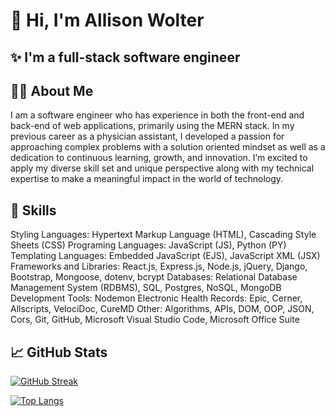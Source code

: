 # 👋 Hi, I'm Allison Wolter
## ✨  I'm a full-stack software engineer

## 👩🏻 About Me

I am a software engineer who has experience in both the front-end and back-end of web applications, primarily using the MERN stack. In my previous career as a physician assistant, I developed a passion for approaching complex problems with a solution oriented mindset as well as a dedication to continuous learning, growth, and innovation. I’m excited to apply my diverse skill set and unique perspective along with my technical expertise to make a meaningful impact in the world of technology.

## 🧠 Skills

Styling Languages: Hypertext Markup Language (HTML), Cascading Style Sheets (CSS)
Programing Languages: JavaScript (JS), Python (PY)
Templating Languages: Embedded JavaScript (EJS), JavaScript XML (JSX)
Frameworks and Libraries: React.js, Express.js, Node.js, jQuery, Django, Bootstrap, Mongoose, dotenv, bcrypt
Databases: Relational Database Management System (RDBMS), SQL, Postgres, NoSQL, MongoDB
Development Tools: Nodemon
Electronic Health Records: Epic, Cerner, Allscripts, VelociDoc, CureMD
Other: Algorithms, APIs, DOM, OOP, JSON, Cors, Git, GitHub, Microsoft Visual Studio Code, Microsoft Office Suite

## 📈 GitHub Stats

[![GitHub Streak](https://streak-stats.demolab.com/?user=awolter27&theme=dark)](https://git.io/streak-stats)  

[![Top Langs](https://github-readme-stats.vercel.app/api/top-langs/?username=awolter27&layout=compact&theme=vision-friendly-highcontrast)](https://github.com/anuraghazra/github-readme-stats)  
